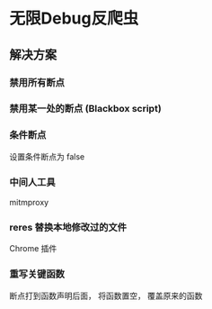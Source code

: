 # 无限Debug反爬虫

## 解决方案

### 禁用所有断点

### 禁用某一处的断点 (Blackbox script)

### 条件断点

设置条件断点为 false

### 中间人工具

mitmproxy

### reres 替换本地修改过的文件

Chrome 插件

### 重写关键函数

断点打到函数声明后面， 将函数置空， 覆盖原来的函数
